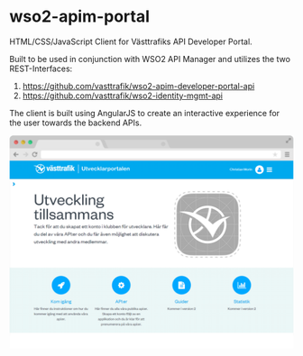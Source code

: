 # wso2-apim-portal

HTML/CSS/JavaScript Client for Västtrafiks API Developer Portal.

Built to be used in conjunction with WSO2 API Manager and utilizes the two REST-Interfaces:
1) https://github.com/vasttrafik/wso2-apim-developer-portal-api
2) https://github.com/vasttrafik/wso2-identity-mgmt-api

The client is built using AngularJS to create an interactive experience for the user towards the backend APIs.

![Screenshot](screenshot.png?raw=true)
